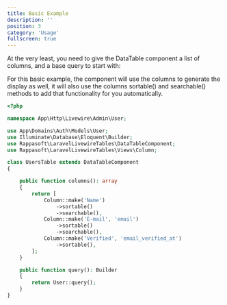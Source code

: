 ```yaml
---
title: Basic Example
description: ''
position: 3
category: 'Usage'
fullscreen: true
---
```


At the very least, you need to give the DataTable component a list of columns, and a base query to start with:

For this basic example, the component will use the columns to generate the display as well, it will also use the columns sortable() and searchable() methods to add that functionality for you automatically.

```php
<?php

namespace App\Http\Livewire\Admin\User;

use App\Domains\Auth\Models\User;
use Illuminate\Database\Eloquent\Builder;
use Rappasoft\LaravelLivewireTables\DataTableComponent;
use Rappasoft\LaravelLivewireTables\Views\Column;

class UsersTable extends DataTableComponent
{

    public function columns(): array
    {
        return [
            Column::make('Name')
                ->sortable()
                ->searchable(),
            Column::make('E-mail', 'email')
                ->sortable()
                ->searchable(),
            Column::make('Verified', 'email_verified_at')
                ->sortable(),
        ];
    }

    public function query(): Builder
    {
        return User::query();
    }
}
```